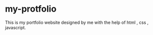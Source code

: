 # my-protfolio
This is my portfolio website designed by me with the help of html , css , javascript. 






























